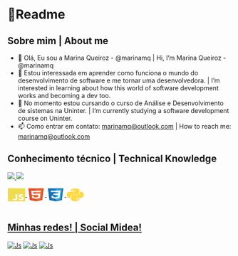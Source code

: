 # 🔗Readme

## Sobre mim | About me

- 👋 Olá, Eu sou a Marina Queiroz - @marinamq | Hi, I’m Marina Queiroz - @marinamq
- 👀 Estou interessada em aprender como funciona o mundo do desenvolvimento de software e me tornar uma desenvolvedora. | I’m interested in learning about how this world of software development works and becoming a dev too. 
- 🌱 No momento estou cursando o curso de Análise e Desenvolvimento de sistemas na Uninter. | I’m currently studying a software development course on Uninter.
- 📫 Como entrar em contato: marinamq@outlook.com | How to reach me: marinamq@outlook.com

## Conhecimento técnico | Technical Knowledge

<div>
   <a href="https://github.com/marinamq">
   <img height="180em" src="https://github-readme-stats-git-masterrstaa-rickstaa.vercel.app/api?username=marinamq&show_icons=true&theme=tokyonight&include_all_commits=true&count_private=true"/>
   <img height="180em" src="https://github-readme-stats.vercel.app/api/top-langs/?username=marinamq&layout=compact&langs_count=6&theme=tokyonight"/>
</div>

<div style="display: inline_block"><br>
  <img align="center" alt="Js" height="30" width="40" src="https://raw.githubusercontent.com/devicons/devicon/master/icons/javascript/javascript-plain.svg">
  <img align="center" alt="HTML" height="30" width="40" src="https://raw.githubusercontent.com/devicons/devicon/master/icons/html5/html5-original.svg">
  <img align="center" alt="CSS" height="30" width="40" src="https://raw.githubusercontent.com/devicons/devicon/master/icons/css3/css3-original.svg">
 <img align="center" alt="PYTHON" height="30" width="40" src="https://github.com/devicons/devicon/blob/master/icons/python/python-plain.svg">
</div>
 
 <br>
 
## Minhas redes! | Social Midea!
 
<div> 
  <a href="https://instagram.com/marinamq" target="_blank"><img align="center" alt="Js" height="30" width="95" src="https://img.shields.io/badge/-Instagram-%23E4405F?style=for-the-badge&logo=instagram&logoColor=white" target="_blank"></a>
  <a href = "mailto:marinamq@outlook.com"><img align="center" alt="Js" height="30" width="95" src="https://img.shields.io/badge/-Email-000?style=for-the-badge&logo=microsoft-outlook&logoColor=007BFF" target="_blank"></a>
  <a href="https://www.linkedin.com/in/marinamqueiroz" target="_blank"><img align="center" alt="Js" height="30" width="95" src="https://img.shields.io/badge/-LinkedIn-%230077B5?style=for-the-badge&logo=linkedin&logoColor=white" target="_blank"></a> 
 </div>

